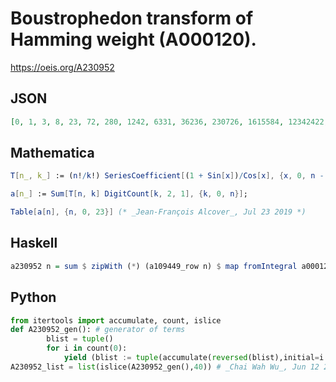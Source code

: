 # Boustrophedon transform of Hamming weight \(A000120\)\.
https://oeis.org/A230952
## JSON
```JSON
[0, 1, 3, 8, 23, 72, 280, 1242, 6331, 36236, 230726, 1615584, 12342422, 102145644, 910393530, 8693609421, 88552405435, 958361506524, 10982014291650, 132835979792636, 1691320230842116, 22611285878526978, 316685416851528722, 4636988553066906265]
```
## Mathematica
```Mathematica
T[n_, k_] := (n!/k!) SeriesCoefficient[(1 + Sin[x])/Cos[x], {x, 0, n - k}];
```
```Mathematica
a[n_] := Sum[T[n, k] DigitCount[k, 2, 1], {k, 0, n}];
```
```Mathematica
Table[a[n], {n, 0, 23}] (* _Jean-François Alcover_, Jul 23 2019 *)
```
## Haskell
```Haskell
a230952 n = sum $ zipWith (*) (a109449_row n) $ map fromIntegral a000120_list
```
## Python
```Python
from itertools import accumulate, count, islice
def A230952_gen(): # generator of terms
        blist = tuple()
        for i in count(0):
            yield (blist := tuple(accumulate(reversed(blist),initial=i.bit_count())))[-1]
A230952_list = list(islice(A230952_gen(),40)) # _Chai Wah Wu_, Jun 12 2022
```
